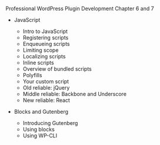 Professional WordPress Plugin Development Chapter 6 and 7

- JavaScript
   - Intro to JavaScript
   - Registering scripts
   - Enqueueing scripts
   - Limiting scope
   - Localizing scripts
   - Inline scripts
   - Overview of bundled scripts
   - Polyfills
   - Your custom script
   - Old reliable: jQuery
   - Middle reliable: Backbone and Underscore
   - New reliable: React

 - Blocks and Gutenberg
   - Introducing Gutenberg
   - Using blocks
   - Using WP-CLI